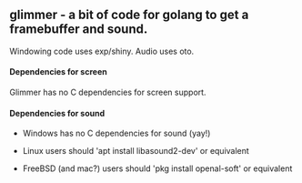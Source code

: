 ## glimmer - a bit of code for golang to get a framebuffer and sound.

Windowing code uses exp/shiny.  Audio uses oto.

#### Dependencies for screen

Glimmer has no C dependencies for screen support.

#### Dependencies for sound

* Windows has no C dependencies for sound (yay!)

* Linux users should 'apt install libasound2-dev' or equivalent

* FreeBSD (and mac?) users should 'pkg install openal-soft' or equivalent
